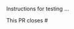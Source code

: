Instructions for testing ...

This PR closes #

<!--
FOR DEVELOPERS

**Code reviews** can be a complicated task, depending on the reviewer's *familiarity*|*experience* etc.

Things to focus on, in order of priority:

1. Can I understand the code and it’s intent? Code is always read a lot more than written and should be easy to understand.
1. Is the code correct, as far as I can tell? Are there ways to prove this is the case (i.e. tests/types/assertions etc)?
1. Is the architecture sound? Or are we coding ourselves into a place that will be hard to change?
1. Is the code reasonably performant? This isn’t about micro-optimizations, but sometimes equivalent code with quadratic complexity can be substituted by linear complexity with no loss on the points above.
1. Unnecessary code: Is there an option in one of the libs that makes code unnecessary? Is there code somewhere else in the code base that can now be deleted? Remember that all code is a liability.

The above are the high-level areas to look at, but it doesn't really help new reviewers with what sort of checks you should be making. I've found this [checklist](https://www.liberty.edu/media/1414/%5B6401%5Dcode_review_checklist.pdf) useful in being consistent with my reviews

LATEST COPY OF THIS TEXT:

https://github.com/astrosat/company-wiki/wiki/Code-Review
-->
